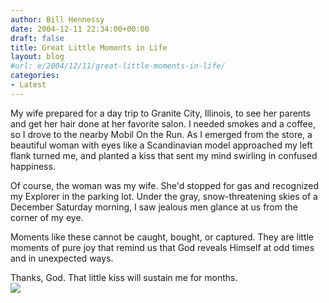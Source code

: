 ```yaml
---
author: Bill Hennessy
date: 2004-12-11 22:34:00+00:00
draft: false
title: Great Little Moments in Life
layout: blog
#url: e/2004/12/11/great-little-moments-in-life/
categories:
- Latest
---
```


My wife prepared for a day trip to Granite City, Illinois, to see her
parents and get her hair done at her favorite salon. I needed
smokes and a coffee, so I drove to the nearby Mobil On the Run. 
As I emerged from the store, a beautiful woman with eyes like a
Scandinavian model approached my left flank turned me, and planted a
kiss that sent my mind swirling in confused happiness.  

  

Of course, the woman was my wife. She'd stopped for gas and
recognized my Explorer in the parking lot. Under the gray,
snow-threatening skies of a December Saturday morning, I saw jealous
men glance at us from the corner of my eye.   

  

Moments like these cannot be caught, bought, or captured. They are
little moments of pure joy that remind us that God reveals Himself at
odd times and in unexpected ways.   

  

Thanks, God. That little kiss will sustain me for months.   
![](https://blog.billhennessy.com/aggbug.aspx?PostID=858)

